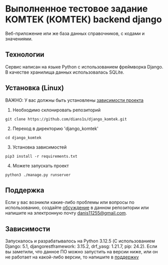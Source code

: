# Выполненное тестовое задание KOMTEK (КОМТЕК) backend django
Веб-приложение или же база данных справочников, с кодами и значениями.

## Технологии
Сервис написан на языке Python с использованием фреймворка Django. В качестве хранилища данных использовалась SQLite.

## Установка (Linux)
ВАЖНО: У вас должны быть установлены [зависимости проекта](https://github.com/dians1s/django_komtek#зависимости)
1. Необходимо склонировать репозиторий

```git clone https://github.com/dians1s/django_komtek.git```

2. Переход в директорию 'django_komtek'

```cd django_komtek```

3. Установка зависимостей

```pip3 install -r requirements.txt```

4. Можете запускать проект

```python3 ./manage.py runserver```

## Поддержка
Если у вас возникли какие-либо проблемы или вопросы по использованию, создайте [обсуждение](https://github.com/dians1s/django_komtek/issues/new/choose) в данном репозитории или напишите на электронную почту <danis11255@gmail.com>.

## Зависимости
Запускалось и разрабатывалось на Python 3.12.5 (С использованием Django: 5.1, djangorestframework: 3.15.2, drf_yasg: 1.21.7, pip: 24.2). Если вы заметили, что данное ПО можно запустить на версии ниже, или он не работает на какой-либо версии, то напишите в [поддержку](https://github.com/dians1s/django_komtek#поддержка)